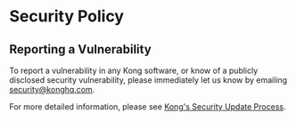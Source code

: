 # Security Policy

## Reporting a Vulnerability
To report a vulnerability in any Kong software,
or know of a publicly disclosed security vulnerability,
please immediately let us know by emailing security@konghq.com.

For more detailed information, please see
[Kong's Security Update Process](https://docs.konghq.com/gateway-oss/latest/kong-security-update-process/#reporting-a-vulnerability).

